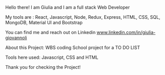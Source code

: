 Hello there! 
I am Giulia and I am a full stack Web Developer

My tools are : 
React, Javascript, Node, Redux, Express, HTML, CSS, SQL, MongoDB, Material UI and Bootstrap

You can find me and reach out on Linkedin 
www.linkedin.com/in/giulia-giovannoli

About this Project:
WBS coding School project for a TO DO LIST

Tools here used: Javascript, CSS and HTML 

Thank you for checking the Project!
